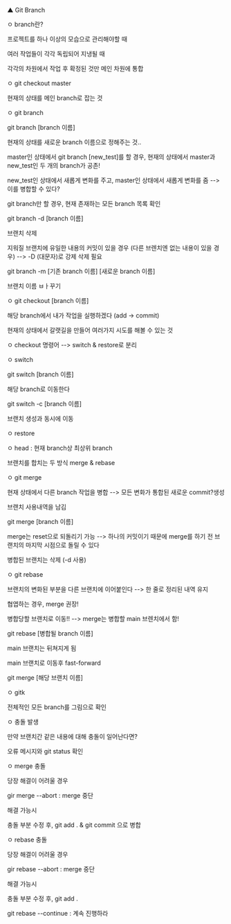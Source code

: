 ▲ Git Branch

ㅇ branch란?

프로젝트를 하나 이상의 모습으로 관리해야할 때

여러 작업들이 각각 독립되어 지냉될 때

각각의 차원에서 작업 후 확정된 것만 메인 차원에 통합

ㅇ git checkout master

현재의 상태를 메인 branch로 잡는 것

ㅇ git branch

git branch [branch 이름]

현재의 상태를 새로운 branch 이름으로 정해주는 것..

master인 상태에서 git branch [new_test]를 할 경우, 현재의 상태에서 master과 new_test인 두 개의 branch가 공존!

new_test인 상태에서 새롭게 변화를 주고, master인 상태에서 새롭게 변화를 줌 --> 이를 병합할 수 있다?

git branch만 할 경우, 현재 존재하는 모든 branch 목록 확인

git branch -d [branch 이름]

브랜치 삭제

지워질 브랜치에 유일한 내용의 커밋이 있을 경우 (다른 브렌치엔 없는 내용이 있을 경우) --> -D (대문자)로 강제 삭제 필요

git branch -m [기존 branch 이름] [새로운 branch 이름]

브랜치 이름 ㅂㅏ꾸기

ㅇ git checkout [branch 이름]

해당 branch에서 내가 작업을 실행하겠다 (add -> commit)

현재의 상태에서 갈랫길을 만들어 여러가지 시도를 해볼 수 있는 것

ㅇ checkout 명령어 --> switch & restore로 분리

ㅇ switch

git switch [branch 이름]

해당 branch로 이동한다

git switch -c [branch 이름]

브랜치 생성과 동시에 이동

ㅇ restore

ㅇ head : 현재 branch상 최상위 branch

브랜치를 합치는 두 방식 merge & rebase

ㅇ git merge

현재 상태에서 다른 branch 작업을 병합 --> 모든 변화가 통합된 새로운 commit?생성

브랜치 사용내역을 남김

git merge [branch 이름]

merge는 reset으로 되돌리기 가능 --> 하나의 커밋이기 때문에 merge를 하기 전 브랜치의 마지막 시점으로 돌릴 수 있다

병합된 브랜치는 삭제 (-d 사용)

ㅇ git rebase

브랜치의 변화된 부분을 다른 브랜치에 이어붙인다 --> 한 줄로 정리된 내역 유지

협엽하는 경우, merge 권장!

병합당할 브랜치로 이동!! --> merge는 병합할 main 브렌치에서 함!

git rebase [병합될 branch 이름]

main 브랜치는 뒤쳐지게 됨

main 브랜치로 이동후 fast-forward

git merge [해당 브랜치 이름]

ㅇ gitk

전체적인 모든 branch를 그림으로 확인

ㅇ 충돌 발생

만약 브랜치간 같은 내용에 대해 충돌이 일어난다면?

오류 메시지와 git status 확인

ㅇ merge 충돌

당장 해결이 어려울 경우

gir merge --abort : merge 중단

해결 가능시

충돌 부분 수정 후, git add . & git commit 으로 병합

ㅇ rebase 충돌

당장 해결이 어려울 경우

gir rebase --abort : merge 중단

해결 가능시

충돌 부분 수정 후, git add .

git rebase --continue : 계속 진행하라


